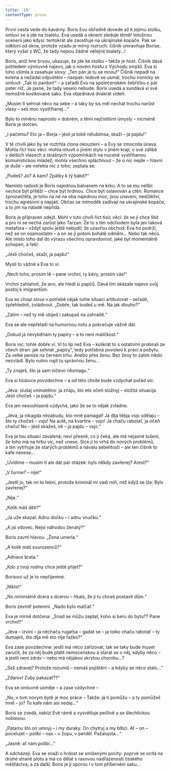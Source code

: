 ```yaml
---
title: '19'
contentType: prose
---
```


<section>

První cesta vede do kavárny. Boris Evu obřadně dovede až k jejímu stolku, omluví se a jde na toaletu. Eva usedá a oknem sleduje téměř totožnou scenerii jako kdysi: tentokrát ale zaostřuje na ukrajinské kopáče. Pak se odkloní od okna, protože vzadu je mírný rozruch: číšník umravňuje Borise, který vyšel z WC, že tady nejsou žádné veřejné toalety…!

Boris, aniž hne brvou, ukazuje, že jde ke stolku – takže je host. Číšník dává pohledem výmluvně najevo, jak o novém hostu z Východu smýšlí. Eva si toho všimla a zasahuje slovy: „Ten pán je tu se mnou!“ Číšník nepadl na kolena a nežádal odpuštění – naopak: ledově se usmál, trochu ironicky se omluvil: „Tak to pardon!“ – a zařadil Evu na společenském žebříčku o pár pater níž. Je jasné, že tady veselo nebude. Boris usedá a sundává si své nemožné kostkované sako. Eva objednává dvakrát vídeň.

„Musim ti sehnat něco na sebe – a taky by sis měl nechat trochu narůst vlasy – seš moc vystříhanej…“

Bylo to míněno naprosto v dobrém, s těmi nejčistšími úmysly – nicméně Boris je dotčen.

„I pačemu? Eto ja – Borja – jésli ja tobě nělubimsa, skaži – ja pajdu!“

V té chvíli jako by se roztrhla clona okouzlení – a Evy se zmocnila únava. Mohla říct tisíc věcí: mohla mluvit o jiném stylu v jiném kraji; o své zálibě v delších vlasech a strašných vzpomínkách na nuceně vystříhanou komunistickou mládež; mohla všechno spláchnout – že o nic nejde – hlavní je duše – ale neřekla nic z toho; zeptala se:

„Pudeš? Jo? A kam? Zpátky k tý bábě?“

Namísto radosti je Boris najednou balvanem na krku. A to se mu nelíbí: nechce být přítěží – chce být hrdinou. Chce být oslavován a ctěn. Romance zprozaičtěla, je toho na ně na oba najednou moc; jsou unavení, nedůtkliví, trochu agresivní a napjatí. Občas se mimoděk zadívají na ukrajinské kopáče, a to jim na náladě nepřidá.

Boris je připraven odejít. Mohl v tuto chvíli říct tisíc věcí: že se jí chce líbit a pro ni se nechá zarůst jako Tarzan. Že to s tím odchodem byla jen taková metafora – vždyť spolu ještě nebydlí; že uzavřou obchod: Eva ho podrží, než se on osamostatní – a on se jí potom bohatě odmění… Nebo tak něco. Ale místo toho dal do výrazu všechnu opravdovost, jaké byl momentálně schopen, a řekl:

„Jésli chočeš, skaži, ja pajdu!“

Myslí to vážně a Eva to ví.

„Nech toho, prosim tě – pane vrchní, ty kávy, prosím vás!“

Vrchní zahlaholí, že ano, ale hledí si papírů. Dává tím okázale najevo svůj postoj k imigrantům.

Eva se chopí slova v potřebě nějak tuhle situaci artikulovat – seřadit, zpřehlednit, zvládnout. „Dobře, tak budeš u mě. Na jak dlouho?“

„Zatím – než ty mě ubiješ i zakopaš na zahradě.“

Eva se ale nepřeladí na humornou notu a pokračuje vážně dál:

„Dokud já nevyběhám ty papíry – a to není maličkost.“

Boris nic: tohle dobře ví. Ví to líp než Eva – kolikrát to s ostatními probírali ze všech stran: jak sehnat „papíry“, tedy potřebná povolení k práci a pobytu. Za velké peníze na černém trhu. Anebo přes ženu. Bez ženy to zatím nikdo nezvládl. Bylo nutno najít tu správnou ženu…

„Ty znaješ, što ja sam ničevo něsmagu.“

Eva si hluboce povzdechne – a od této chvíle bude vzdychat pořád víc.

„Jéva: slušaj vnimatělno: ja znaju, što eto očeň složnyj – složitá situacija. Jésli chočeš – ja pajdu.“

Eva jen nesouhlasně vzdychá, jako že se to nějak zvládne.

„Jéva, ja nikagda nězabudu, kto mně pamagal! Ja dlja těbja vsjo sdělaju – što ty chočeš – vsjo! Na autě, na kvartire – vsjo! Ja chaču rabotať, ja očeň chaču! No – jésli skažeš, idi – ja pajdu – vsjo.“

Eva je tou situací zavalená; neví přesně, co ji čeká, ale má nejasné tušení, že toho má na hrbu víc, než unese. Sice ji to vrhá do nových problémů, a tím vytrhuje ze starých problémů a návalu sebelítosti – ale ten číšník to kafe nenese…

„Uvidíme – musím ti ale dát pár otázek: byls někdy zavřenej? Arest?“

„V ťurme? – nije!“

„Jestli jo, tak mi to řekni, protože kriminál mi vadí míň, než když se lže: Byls zavřenej?“

„Nije.“

„Kolik máš děti?“

„Ja uže skazal: Adnu dočku – i adnu vnučku.“

„A jsi vdovec. Nejsi náhodou ženatý?“

Boris zavrtí hlavou. „Žena umerla.“

„A kolik máš sourozenců?“

„Adnavo brata.“

„Kdo z tvojí rodiny chce ještě přijet?“

Borisovi už je to nepříjemné.

„Nikto!“

„No minimálně dcera s dcerou – říkals, že jí tu chceš postavit dům.“

Boris zevnitř potemní. „Nado bylo malčať.“

Eva je mírně dotčena: „Snad se můžu zeptat, koho si beru do bytu?? Pane vrchní!!“

„Jéva – izvini – ja něchaču rugaťsa – gadat se – ja tolko chaču rabotať – ty dumaješ, što dlja mě eto nije ťažko?“

Eva zase povzdechne: jestli má něco zařizovat, tak se taky bude muset zaručit, že za něj bude platit nemocenskou a starat se o něj, kdyby něco – a jestli není zdráv – nebo má nějakou skrytou chorobu…?

„Seš zdravej? Protože rozumíš – nemáš pojištění – a kdyby se něco stalo…“

„Zdarov! Zuby pakazať??“

Eva se omluvně usměje – a zase vzdychne –

„No, v tom novym bytě je moc práce – Takže: já ti pomůžu – a ty pomůžeš mně – jo? To kafe nám asi nedaj…“

Boris se zvedá, nabízí Evě rámě a vysvětluje pečlivě a se šlechtickou noblesou:

„Patamu što on umnyj – i my duraky. On chytryj a my blbci. Ať – on – pocelujet – políbí – nas – v žopu, v perděl. Pažalujsta…“

„Jasně: ať nám políbí…“

A odcházejí. Eva se snaží o hrdost se smíšenými pocity: poprvé se ocitá na druhé straně plotu a má co dělat s rasovou nadřazeností českého měšťáctva; a za další: Boris je jí oporou i v tom příšerném saku…

</section>
